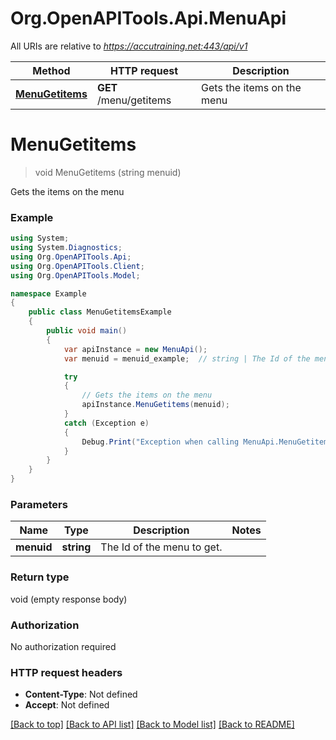 # Org.OpenAPITools.Api.MenuApi

All URIs are relative to *https://accutraining.net:443/api/v1*

Method | HTTP request | Description
------------- | ------------- | -------------
[**MenuGetitems**](MenuApi.md#menugetitems) | **GET** /menu/getitems | Gets the items on the menu


<a name="menugetitems"></a>
# **MenuGetitems**
> void MenuGetitems (string menuid)

Gets the items on the menu

### Example
```csharp
using System;
using System.Diagnostics;
using Org.OpenAPITools.Api;
using Org.OpenAPITools.Client;
using Org.OpenAPITools.Model;

namespace Example
{
    public class MenuGetitemsExample
    {
        public void main()
        {
            var apiInstance = new MenuApi();
            var menuid = menuid_example;  // string | The Id of the menu to get.

            try
            {
                // Gets the items on the menu
                apiInstance.MenuGetitems(menuid);
            }
            catch (Exception e)
            {
                Debug.Print("Exception when calling MenuApi.MenuGetitems: " + e.Message );
            }
        }
    }
}
```

### Parameters

Name | Type | Description  | Notes
------------- | ------------- | ------------- | -------------
 **menuid** | **string**| The Id of the menu to get. | 

### Return type

void (empty response body)

### Authorization

No authorization required

### HTTP request headers

 - **Content-Type**: Not defined
 - **Accept**: Not defined

[[Back to top]](#) [[Back to API list]](../README.md#documentation-for-api-endpoints) [[Back to Model list]](../README.md#documentation-for-models) [[Back to README]](../README.md)

